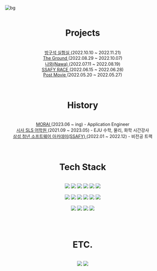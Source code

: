 <div>
    <img src="https://user-images.githubusercontent.com/95673624/194925244-b4abe308-02c9-47aa-b641-4f18b9f9874a.png" alt="bg">
    <br>
    <br>
	<div>
        <div>
            <h1 align="center">
                Projects
            </h1>
        </div>
        <br>
        <div align="center">
            <a href="https://github.com/Mosquito0076/Lab-In-A-Room">
                방구석 실험실
            </a>
            (2022.10.10 ~ 2022.11.21)
            <br>
            <a href="https://github.com/Mosquito0076/The-Ground">
                The Ground
            </a>
            (2022.08.29 ~ 2022.10.07)
            <br>
            <a href="https://github.com/Mosquito0076/Nawa">
                나와(Nawa)
            </a>
            (2022.07.11 ~ 2022.08.19)
            <br>
            <a href="https://github.com/windy825/Airsim-car-driving-Project">
                SSAFY RACE
            </a>   
            (2022.06.15 ~ 2022.06.28)
            <br>
            <a href="https://github.com/Mosquito0076/PostMovie">
                Post Movie  
            </a>
            (2022.05.20 ~ 2022.05.27)
            <br>
        </div>
        <br>
        <br>
        <div>
            <h1 align="center">
                History
            </h1>
        </div>
        <br>
        <div align="center">
	    <a href="https://www.morai.ai">
		MORAI
	    </a>
	     (2023.06 ~ ing) - Application Engineer
	    <br>
	    <a href="http://sisabest.com/?vid=15">
                시사 SLS 어학원
            </a>
             (2021.09 ~ 2023.05) - EJU 수학, 물리, 화학 시간강사
            <br>
            <a href="https://www.ssafy.com">
                삼성 청년 소프트웨어 아카데미(SSAFY)
            </a>
             (2022.01 ~ 2022.12) - 비전공 트랙
        </div>
        <br>
        <br>
	<div align="center">
            <h1>Tech Stack</h1>
        </div>
        <br>
        <div align="center">
            <img src="https://img.shields.io/badge/python-3776AB?style=for-the-badge&logo=python&logoColor=white">
            <img src="https://img.shields.io/badge/java-007396?style=for-the-badge&logo=OpenJdk&logoColor=white">
            <img src="https://img.shields.io/badge/springboot-6DB33F?style=for-the-badge&logo=springboot&logoColor=white">
            <img src="https://img.shields.io/badge/django-092E20?style=for-the-badge&logo=django&logoColor=white">
            <img src="https://img.shields.io/badge/mysql-4479A1?style=for-the-badge&logo=mysql&logoColor=white">
            <img src="https://img.shields.io/badge/docker-2596BE?style=for-the-badge&logo=docker&logoColor=white"> 
        </div>
        <br>
        <div align="center">
            <img src="https://img.shields.io/badge/html5-E34F26?style=for-the-badge&logo=html5&logoColor=white">
            <img src="https://img.shields.io/badge/javascript-F7DF1E?style=for-the-badge&logo=javascript&logoColor=black">
            <img src="https://img.shields.io/badge/react-61DAFB?style=for-the-badge&logo=react&logoColor=black">
            <img src="https://img.shields.io/badge/vue.js-4FC08D?style=for-the-badge&logo=vue.js&logoColor=white">
            <img src="https://img.shields.io/badge/bootstrap-7952B3?style=for-the-badge&logo=bootstrap&logoColor=white">
            <img src="https://img.shields.io/badge/unity-000000?style=for-the-badge&logo=unity&logoColor=white">
        </div>
        <br>
        <div align="center">
            <img src="https://img.shields.io/badge/git hub-999999?style=for-the-badge&logo=github&logoColor=white"> 
            <img src="https://img.shields.io/badge/git lab-E04020?style=for-the-badge&logo=gitlab&logoColor=white">             			<img src="https://img.shields.io/badge/jira-5B5BFC?style=for-the-badge&logo=jira&logoColor=white">             
            <img src="https://img.shields.io/badge/figma-FF8AE2?style=for-the-badge&logo=figma&logoColor=white">      
        </div>
        <br>
        <br>
        <br>
        <div align="center">
            <h1>ETC.</h1>
        </div>
        <br>
        <div align="center">
            <img src="http://mazassumnida.wtf/api/v2/generate_badge?boj=hsmk0076"> 
            <img src="https://github-readme-stats.vercel.app/api?username=Mosquito0076">
        </div>
    </div>
    <br>
    <br>
</div>

























<!--
**Mosquito0076/Mosquito0076** is a ✨ _special_ ✨ repository because its `README.md` (this file) appears on your GitHub profile.

Here are some ideas to get you started:

- 🔭 I’m currently working on ...

- 🌱 I’m currently learning ...

- 👯 I’m looking to collaborate on ...

- 🤔 I’m looking for help with ...

- 💬 Ask me about ...

- 📫 How to reach me: ...

- 😄 Pronouns: ...

- ⚡ Fun fact: ...

  -->
